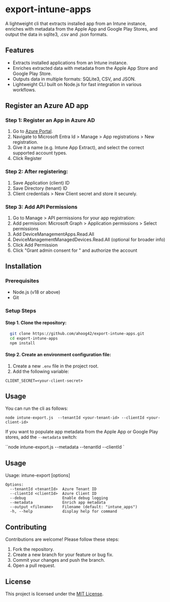 # export-intune-apps

A lightweight cli that extracts installed app from an Intune instance, enriches with metadata from the Apple App and Google Play Stores, and output the data in sqlite3, .csv and .json formats.

## Features

- Extracts installed applications from an Intune instance.
- Enriches extracted data with metadata from the Apple App Store and Google Play Store.
- Outputs data in multiple formats: SQLite3, CSV, and JSON.
- Lightweight CLI built on Node.js for fast integration in various workflows.

## Register an Azure AD app

### Step 1: Register an App in Azure AD

1. Go to [Azure Portal](https://portal.azure.com/#home).
1. Navigate to Microsoft Entra Id > Manage > App registrations > New registration.
1. Give it a name (e.g. Intune App Extract), and select the correct supported account types.
1. Click Register

### Step 2: After registering:

1. Save Application (client) ID
1. Save Directory (tenant) ID
1. Client credentials > New Client secret and store it securely.

### Step 3: Add API Permissions

1. Go to Manage > API permissions for your app registration:
1. Add permission: Microsoft Graph > Application permissions > Select permissions
1. Add DeviceManagementApps.Read.All
1. DeviceManagementManagedDevices.Read.All (optional for broader info)
1. Click Add Permission
1. Click "Grant admin consent for <account name>" and authorize the account

## Installation

### Prerequisites

- Node.js (v18 or above)
- Git

### Setup Steps

#### Step 1. Clone the repository:

```bash
  git clone https://github.com/ahoog42/export-intune-apps.git
  cd export-intune-apps
  npm install
```

#### Step 2. Create an environment configuration file:

1. Create a new `.env` file in the project root.
1. Add the following variable:

```
CLIENT_SECRET=<your-client-secret>
```

## Usage

You can run the cli as follows:

`node intune-export.js  --tenantId <your-tenant-id> --clientId <your-client-id>`

If you want to populate app metadata from the Apple App or Google Play stores, add the `--metadata` switch:

``node intune-export.js --metadata --tenantId <your-tenant-id> --clientId <your-client-id>`

## Usage

Usage: intune-export [options]

```
Options:
  --tenantId <tenantId>  Azure Tenant ID
  --clientId <clientId>  Azure Client ID
  --debug                Enable debug logging
  --metadata             Enrich app metadata
  --output <filename>    Filename (default: "intune_apps")
  -h, --help             display help for command
```

## Contributing

Contributions are welcome! Please follow these steps:

1. Fork the repository.
2. Create a new branch for your feature or bug fix.
3. Commit your changes and push the branch.
4. Open a pull request.

## License

This project is licensed under the [MIT License](LICENSE).
